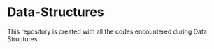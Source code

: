 # Data-Structures

This repository is created with all the codes encountered during Data Structures.
